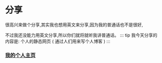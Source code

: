 # 分享

很高兴来做个分享,其实我也想用英文来分享,因为我的普通话也不是很好,

不过我还没能力用英文分享,所以你们就将就听我讲普通话。
::: tip
  我今天分享的内容是: 个人的静态网页 ( 通过人们用来写个人博客 )
:::
### [我的个人主页](https://raymond-hong.github.io)